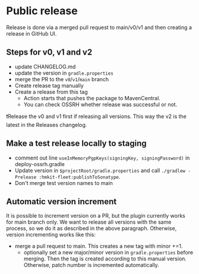 # Public release

Release is done via a merged pull request to main/v0/v1 and then creating a release in GitHub UI.

## Steps for v0, v1 and v2

- update CHANGELOG.md
- update the version in `gradle.properties` 
- merge the PR to the `v0`/`v1`/`main` branch
- Create release tag manually
- Create a release from this tag 
  - Action starts that pushes the package to MavenCentral.
  - You can check OSSRH whether release was successful or not.

❗Release the v0 and v1 first if releasing all versions. This way the v2 is the latest in the Releases changelog.

## Make a test release locally to staging

- comment out line `useInMemoryPgpKeys(signingKey, signingPassword)` in deploy-ossrh.gradle
- Update version in `$projectRoot/gradle.properties` and call `./gradlew -Prelease :hmkit-fleet:publishToSonatype`.
- Don't merge test version names to main


## Automatic version increment

It is possible to increment version on a PR, but the plugin currently works for main branch only. We want to release all versions with the same process, so we do it as described in the above paragraph. Otherwise, version incrementing works like this:

- merge a pull request to main. This creates a new tag with minor +=1.
  - optionally set a new major/minor version in `gradle.properties` before merging. Then the tag is created according to this manual version. Otherwise, patch number is incremented automatically.
